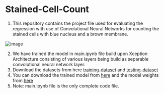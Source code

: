 # Stained-Cell-Count
1. This repository contains the project file used for evaluating the regression with use of Convolutional Neural Networks for counting the stained cells with blue nucleus and a brown membrane.

![image](https://user-images.githubusercontent.com/78314796/173220725-0ac7a180-262e-4375-9b2e-280d655ebe29.png)

2. We have trained the model in main.ipynb file build upon Xception Architecture consisting of various layers being build as separable convolutional neural network layer.
3. Download the datasets from here [training-dataset](https://drive.google.com/file/d/1G71lhOIe2qn6Qrd2VAOllMi-Kf2GzWGl/view?usp=sharing) and [testing-dataset](https://drive.google.com/file/d/1Nd_cpjDWptgz8y_be9hwmjGTO5Dlhc5k/view?usp=sharing)
4. You can download the trained model from [here](https://drive.google.com/file/d/1-11z2IWfF4rBtrqaadx-S6Ox68RAic5x/view?usp=sharing) and the model weights from [here](https://drive.google.com/file/d/1-2bpmmTI4U52_y-p9N5cunsTEUwB9OCQ/view?usp=sharing)
5. Note: main.ipynb file is the only complete code file.

